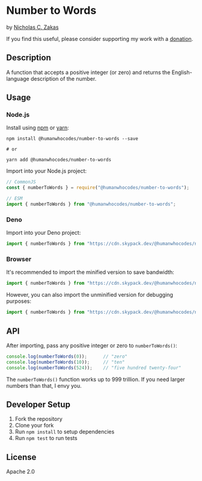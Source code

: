 # Number to Words

by [Nicholas C. Zakas](https://humanwhocodes.com)

If you find this useful, please consider supporting my work with a [donation](https://humanwhocodes.com/donate).

## Description

A function that accepts a positive integer (or zero) and returns the English-language description of the number.

## Usage

### Node.js

Install using [npm][npm] or [yarn][yarn]:

```
npm install @humanwhocodes/number-to-words --save

# or

yarn add @humanwhocodes/number-to-words
```

Import into your Node.js project:

```js
// CommonJS
const { numberToWords } = require("@humanwhocodes/number-to-words");

// ESM
import { numberToWords } from "@humanwhocodes/number-to-words";
```

### Deno

Import into your Deno project:

```js
import { numberToWords } from "https://cdn.skypack.dev/@humanwhocodes/number-to-words?dts";
```

### Browser

It's recommended to import the minified version to save bandwidth:

```js
import { numberToWords } from "https://cdn.skypack.dev/@humanwhocodes/number-to-words?min";
```

However, you can also import the unminified version for debugging purposes:

```js
import { numberToWords } from "https://cdn.skypack.dev/@humanwhocodes/number-to-words";
```

## API

After importing, pass any positive integer or zero to `numberToWords()`:

```js
console.log(numberToWords(0));      // "zero"
console.log(numberToWords(10));     // "ten"
console.log(numberToWords(524));    // "five hundred twenty-four"
```

The `numberToWords()` function works up to 999 trillion. If you need larger numbers than that, I envy you.

## Developer Setup

1. Fork the repository
2. Clone your fork
3. Run `npm install` to setup dependencies
4. Run `npm test` to run tests

## License

Apache 2.0

[npm]: https://npmjs.com/
[yarn]: https://yarnpkg.com/

